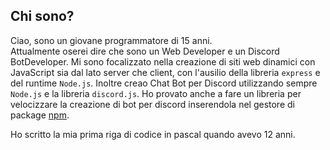 ## Chi sono?
Ciao, sono un giovane programmatore di 15 anni.<br>
Attualmente oserei dire che sono un Web Developer e un Discord BotDeveloper.
Mi sono focalizzato nella creazione di siti web dinamici con JavaScript sia dal lato server che client, con l'ausilio della libreria `express` e del runtime `Node.js`.
Inoltre creao Chat Bot per Discord utilizzando sempre `Node.js` e la libreria `discord.js`. Ho provato anche a fare un libreria per velocizzare la creazione di bot per discord inserendola nel gestore di package [npm](https://www.npmjs.com/).

Ho scritto la mia prima riga di codice in pascal quando avevo 12 anni.
